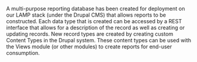 A multi-purpose reporting database has been created for deployment on our LAMP stack (under the Drupal CMS) that allows reports to be constructed. Each data type that is created can be accessed by a REST interface that allows for a description of the record as well as creating or updating records. New record types are created by creating custom Content Types in the Drupal system. These content types can be used with the Views module (or other modules) to create reports for end-user consumption.
